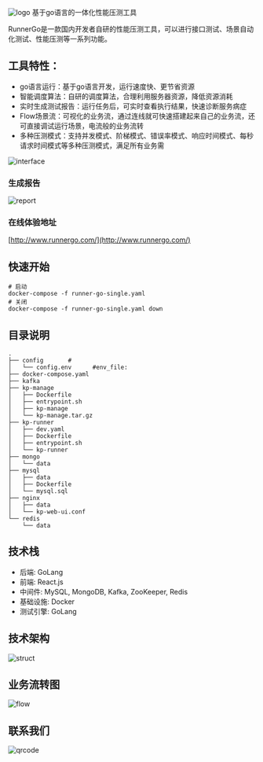 ![logo](https://apipost.oss-cn-beijing.aliyuncs.com/kunpeng/images/logo.png)  基于go语言的一体化性能压测工具

RunnerGo是一款国内开发者自研的性能压测工具，可以进行接口测试、场景自动化测试、性能压测等一系列功能。

## 工具特性：
- go语言运行：基于go语言开发，运行速度快、更节省资源
- 智能调度算法：自研的调度算法，合理利用服务器资源，降低资源消耗
- 实时生成测试报告：运行任务后，可实时查看执行结果，快速诊断服务病症
- Flow场景流：可视化的业务流，通过连线就可快速搭建起来自己的业务流，还可直接调试运行场景，电流般的业务流转
- 多种压测模式：支持并发模式、阶梯模式、错误率模式、响应时间模式、每秒请求时间模式等多种压测模式，满足所有业务需

![interface](https://apipost.oss-cn-beijing.aliyuncs.com/kunpeng/images/interface1.png)

### 生成报告
![report](https://apipost.oss-cn-beijing.aliyuncs.com/kunpeng/images/report.png)

### 在线体验地址
[http://www.runnergo.com/](http://www.runnergo.com/)

## 快速开始

```
# 启动
docker-compose -f runner-go-single.yaml
# 关闭
docker-compose -f runner-go-single.yaml down
```

## 目录说明
```
.                                                                 
├── config       #                                              
│   └── config.env      #env_file:                                 
├── docker-compose.yaml                                            
├── kafka                                                          
├── kp-manage                                                      
│   ├── Dockerfile                                                 
│   ├── entrypoint.sh                                              
│   ├── kp-manage                                                  
│   └── kp-manage.tar.gz                                           
├── kp-runner                                                      
│   ├── dev.yaml                                                   
│   ├── Dockerfile                                                 
│   ├── entrypoint.sh                                              
│   └── kp-runner                                                  
├── mongo                                                          
│   └── data                                                       
├── mysql                                                          
│   ├── data                                                       
│   ├── Dockerfile                                                 
│   └── mysql.sql                                                  
├── nginx                                                          
│   ├── data                                                       
│   └── kp-web-ui.conf                                    
└── redis                                                          
    └── data  
```

## 技术栈
- 后端: GoLang
- 前端: React.js
- 中间件: MySQL, MongoDB, Kafka, ZooKeeper, Redis
- 基础设施: Docker
- 测试引擎: GoLang

## 技术架构
![struct](https://apipost.oss-cn-beijing.aliyuncs.com/kunpeng/images/struct.png)

## 业务流转图
![flow](https://apipost.oss-cn-beijing.aliyuncs.com/kunpeng/images/flow.png)

## 联系我们
![qrcode](https://apipost.oss-cn-beijing.aliyuncs.com/kunpeng/images/qrcode.jpeg)